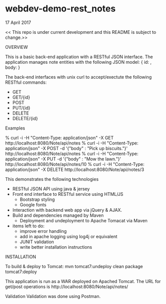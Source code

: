 # webdev-demo-rest_notes

17 April 2017 

<< This repo is under current development and this README is subject to change.>>

OVERVIEW

This is a basic back-end application with a RESTful JSON interface. The application
manages note entities with the following JSON model:
{
   id: <unique integer>,
   body: <text body>
}

The back-end interfaces with unix curl to accept/exectute the following RESTful
commands:
  - GET
  - GET/{id}
  - POST
  - PUT/{id}
  - DELETE
  - DELETE/{id}

Examples

% curl -i -H "Content-Type: application/json" -X GET http://localhost:8080/Note/api/notes
% curl -i -H "Content-Type: application/json" -X POST -d '{"body" : "Pick up biscuits."}' http://localhost:8080/Note/api/notes
% curl -i -H "Content-Type: application/json" -X PUT -d '{"body" : "Mow the lawn."}' http://localhost:8080/Note/api/notes/10
% curl -i -H "Content-Type: application/json" -X DELETE http://localhost:8080/Note/api/notes/3

This demonstrates the following technologies
  - RESTful JSON API using java & jersey
  - Front end interface to RESTful service using HTML/JS
    * Bootstrap styling
    * Google fonts
  - Interaction with backend web app via jQuery & AJAX.
  - Build and dependencies managed by Maven
    * Deployment and undeployment to Apache Tomacat via Maven
  - items left to do:
    * improve error handling
    * add in apache logging using log4j or equivalent
    * JUNIT validation
    * write better installation instructions

INSTALLATION

To build & deploy to Tomcat:
   mvn tomcat7:undeploy clean package tomcat7:deploy

This application is run as a WAR deployed on Apached Tomcat. The URL for get/post operations
is http://localhost:8080/Note/api/notes/

Validation
Validation was done using Postman.

